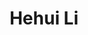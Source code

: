 ---
bio: 
  matter.
education:
  courses:
  - course: 博士学位
    institution: 北京师范大学认知神经科学与学习国家重点实验室
    year: 2020
  - course: 硕士学位
    institution: 加州大学旧金山分校
    year: 2019
  - course: 学士学位
    institution: 华中师范大学
    year: 2014
email: "hehuili@szu.edu.cn"
first_name: Hehui
highlight_name: false
interests:
- 汉语认知神经科学
- 双语研究
- 语言学习的脑机制
last_name: Li
organizations:
- name: Shenzhen University
  url: "https://brain.bnu.edu.cn/kytd/jsyjy/Djs/f5b018dd06d140f582ebdf24818bcb6e.htm"
role: Assistant Professor
social:
- icon: envelope
  icon_pack: fas
  link: mailto:hehuili@szu.edu.cn
superuser: true
title: Hehui Li
user_groups:
- Alumni
---